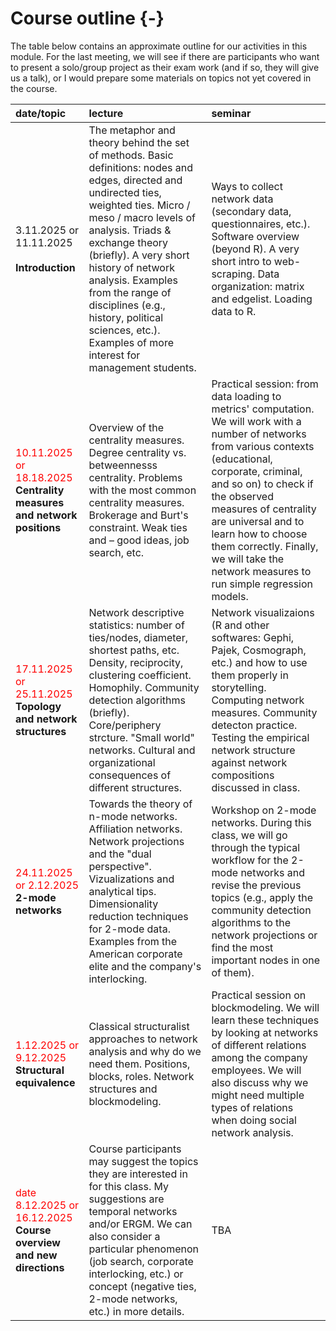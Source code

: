 # **Course outline** {-}


The table below contains an approximate outline for our activities in this module. For the last meeting, we will see if there are participants who want to present a solo/group project as their exam work (and if so, they will give us a talk), or I would prepare some materials on topics not yet covered in the course.


| date/topic | lecture | seminar |
| :---- | :------- | :------- |
| 3.11.2025 or 11.11.2025<br><br>**Introduction** | The metaphor and theory behind the set of methods. Basic definitions: nodes and edges, directed and undirected ties, weighted ties. Micro / meso / macro levels of analysis. Triads & exchange theory (briefly). A very short history of network analysis. Examples from the range of disciplines (e.g., history, political sciences, etc.). Examples of more interest for management students. | Ways to collect network data (secondary data, questionnaires, etc.). Software overview (beyond R). A very short intro to web-scraping. Data organization: matrix and edgelist. Loading data to R. |
| <font color="red">10.11.2025 or 18.18.2025</font><br>**Centrality measures and network positions** | Overview of the centrality measures. Degree centrality vs. betweennesss centrality. Problems with the most common centrality measures. Brokerage and Burt's constraint. Weak ties and – good ideas, job search, etc. | Practical session: from data loading to metrics' computation. We will work with a number of networks from various contexts (educational, corporate, criminal, and so on) to check if the observed measures of centrality are universal and to learn how to choose them correctly. Finally, we will take the network measures to run simple regression models. |
| <font color="red">17.11.2025 or 25.11.2025</font><br>**Topology and network structures** | Network descriptive statistics: number of ties/nodes, diameter, shortest paths, etc. Density, reciprocity, clustering coefficient. Homophily. Community detection algorithms (briefly). Core/periphery strcture. "Small world" networks. Cultural and organizational consequences of different structures. | Network visualizaions (R and other softwares: Gephi, Pajek, Cosmograph, etc.) and how to use them properly in storytelling. Computing network measures. Community detecton practice. Testing the empirical network structure against network compositions discussed in class. |
| <font color="red">24.11.2025 or 2.12.2025</font><br>**2-mode networks** | Towards the theory of n-mode networks. Affiliation networks. Network projections and the "dual perspective". Vizualizations and analytical tips. Dimensionality reduction techniques for 2-mode data. Examples from the American corporate elite and the company's interlocking. | Workshop on 2-mode networks. During this class, we will go through the typical workflow for the 2-mode networks and revise the previous topics (e.g., apply the community detection algorithms to the network projections or find the most important nodes in one of them). |
| <font color="red">1.12.2025 or 9.12.2025</font><br>**Structural equivalence** | Classical structuralist approaches to network analysis and why do we need them. Positions, blocks, roles. Network structures and blockmodeling. | Practical session on blockmodeling. We will learn these techniques by looking at networks of different relations among the company employees. We will also discuss why we might need multiple types of relations when doing social network analysis. |
| <font color="red">date 8.12.2025 or 16.12.2025</font><br>**Course overview and new directions** | Course participants may suggest the topics they are interested in for this class. My suggestions are temporal networks and/or ERGM. We can also consider a particular phenomenon (job search, corporate interlocking, etc.) or concept (negative ties, 2-mode networks, etc.) in more details. | TBA |




